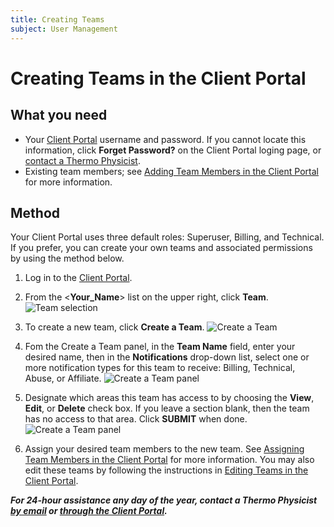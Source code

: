 ```yaml
---
title: Creating Teams
subject: User Management
---
```


# Creating Teams in the Client Portal

## What you need
* Your [Client Portal](https://www.thermo.io/login/) username and password. If you cannot locate this information, click **Forget Password?** on the Client Portal loging page, or [contact a Thermo Physicist](mailto:physicists@thermo.io).
* Existing team members; see [Adding Team Members in the Client Portal](https://www.thermo.io/how-to/client-portal/adding-team-members) for more information.

## Method
Your Client Portal uses three default roles: Superuser, Billing, and Technical. If you prefer, you can create your own teams and associated permissions by using the method below. 

1. Log in to the [Client Portal](https://www.thermo.io/login/).
2. From the <**Your_Name**> list on the upper right, click **Team**.
   ![Team selection](https://raw.githubusercontent.com/thermoio/docs/master/images/creating-teams/2017-11-14_12-42-55.png)

3. To create a new team, click **Create a Team**.
   ![Create a Team](https://raw.githubusercontent.com/thermoio/docs/master/images/creating-teams/2017-11-14_16-09-56.png)

4. Fom the Create a Team panel, in the **Team Name** field, enter your desired name, then in the **Notifications** drop-down list, select one or more notification types for this team to receive: Billing, Technical, Abuse, or Affiliate.
   ![Create a Team panel](https://raw.githubusercontent.com/thermoio/docs/master/images/creating-teams/2017-11-14_16-14-57.png)
   
5. Designate which areas this team has access to by choosing the **View**, **Edit**, or **Delete** check box. If you leave a section blank, then the team has no access to that area. Click **SUBMIT** when done.
   ![Create a Team panel](https://raw.githubusercontent.com/thermoio/docs/master/images/creating-teams/2017-11-14_16-16-48.png)

6. Assign your desired team members to the new team. See [Assigning Team Members in the Client Portal](https://www.thermo.io/how-to/client-portal/assigning-teams) for more information. You may also edit these teams by following the instructions in [Editing Teams in the Client Portal](https://www.thermo.io/how-to/client-portal/editing-team-members).

**_For 24-hour assistance any day of the year, contact a Thermo Physicist [by email](mailto:physicists@thermo.io) or [through the Client Portal](https://www.thermo.io/login/)._**
